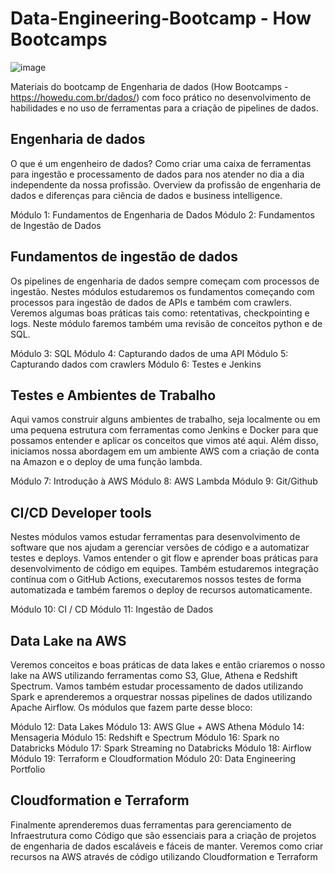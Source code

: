 # Data-Engineering-Bootcamp - How Bootcamps

![image](https://user-images.githubusercontent.com/57838698/121826223-f9996700-cc8c-11eb-80a7-0ae13c21b5a5.png)

Materiais do bootcamp de Engenharia de dados (How Bootcamps - https://howedu.com.br/dados/) com foco prático no desenvolvimento de habilidades e no uso de ferramentas para a criação de pipelines de dados.

## Engenharia de dados
O que é um engenheiro de dados? Como criar uma caixa de ferramentas para ingestão e processamento de dados para nos atender no dia a dia independente da nossa profissão. Overview da profissão de engenharia de dados e diferenças para ciência de dados e business intelligence.

Módulo 1: Fundamentos de Engenharia de Dados
Módulo 2: Fundamentos de Ingestão de Dados

## Fundamentos de ingestão de dados
Os pipelines de engenharia de dados sempre começam com processos de ingestão. Nestes módulos estudaremos os fundamentos começando com processos para ingestão de dados de APIs e também com crawlers. Veremos algumas boas práticas tais como: retentativas, checkpointing e logs. Neste módulo faremos também uma revisão de conceitos python e de SQL.

Módulo 3: SQL
Módulo 4: Capturando dados de uma API
Módulo 5: Capturando dados com crawlers
Módulo 6: Testes e Jenkins

## Testes e Ambientes de Trabalho
Aqui vamos construir alguns ambientes de trabalho, seja localmente ou em uma pequena estrutura com ferramentas como Jenkins e Docker para que possamos entender e aplicar os conceitos que vimos até aqui. Além disso, iniciamos nossa abordagem em um ambiente AWS com a criação de conta na Amazon e o deploy de uma função lambda.

Módulo 7: Introdução à AWS
Módulo 8: AWS Lambda
Módulo 9: Git/Github

## CI/CD Developer tools
Nestes módulos vamos estudar ferramentas para desenvolvimento de software que nos ajudam a gerenciar versões de código e a automatizar testes e deploys. Vamos entender o git flow e aprender boas práticas para desenvolvimento de código em equipes. Também estudaremos integração contínua com o GitHub Actions, executaremos nossos testes de forma automatizada e também faremos o deploy de recursos automaticamente.

Módulo 10: CI / CD
Módulo 11: Ingestão de Dados

## Data Lake na AWS
Veremos conceitos e boas práticas de data lakes e então criaremos o nosso lake na AWS utilizando ferramentas como S3, Glue, Athena e Redshift Spectrum. Vamos também estudar processamento de dados utilizando Spark e aprenderemos a orquestrar nossas pipelines de dados utilizando Apache Airflow.
Os módulos que fazem parte desse bloco:

Módulo 12: Data Lakes
Módulo 13: AWS Glue + AWS Athena
Módulo 14: Mensageria
Módulo 15: Redshift e Spectrum
Módulo 16: Spark no Databricks
Módulo 17: Spark Streaming no Databricks
Módulo 18: Airflow
Módulo 19: Terraform e Cloudformation
Módulo 20: Data Engineering Portfolio

## Cloudformation e Terraform
Finalmente aprenderemos duas ferramentas para gerenciamento de Infraestrutura como Código que são essenciais para a criação de projetos de engenharia de dados escaláveis e fáceis de manter. Veremos como criar recursos na AWS através de código utilizando Cloudformation e Terraform
